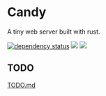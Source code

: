 # Candy

A tiny web server built with rust.

[![dependency status](https://deps.rs/repo/github/DefectingCat/candy/status.svg)](https://deps.rs/repo/github/DefectingCat/candy)
![](https://git.rua.plus/xfy/candy/badges/main/pipeline.svg)
![](https://git.rua.plus/xfy/candy/-/badges/release.svg)

## TODO

[TODO.md](./TODO.md)
